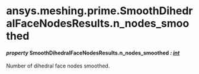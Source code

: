 <a id="ansys-meshing-prime-smoothdihedralfacenodesresults-n-nodes-smoothed"></a>

# ansys.meshing.prime.SmoothDihedralFaceNodesResults.n_nodes_smoothed

<a id="ansys.meshing.prime.SmoothDihedralFaceNodesResults.n_nodes_smoothed"></a>

#### *property* SmoothDihedralFaceNodesResults.n_nodes_smoothed *: [int](https://docs.python.org/3.11/library/functions.html#int)*

Number of dihedral face nodes smoothed.

<!-- !! processed by numpydoc !! -->
